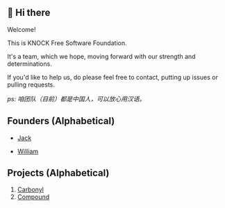 ## 👋 Hi there

Welcome!

This is KNOCK Free Software Foundation.

It's a team, which we hope, moving forward with our strength and determinations.

If you'd like to help us, do please feel free to contact, putting up issues or pulling requests.

*ps: 咱团队（目前）都是中国人，可以放心用汉语。*

## Founders (Alphabetical)

 - [Jack](https://github.com/imJack6)

 - [William](https://github.com/Wilhelm-Lee)

## Projects (Alphabetical)
1. [Carbonyl](https://github.com/Knock-FSF/Carbonyl)
2. [Compound](https://github.com/Wilhelm-Lee/Compound)

<!--

**Here are some ideas to get you started:**

🙋‍♀️ A short introduction - what is your organization all about?
🌈 Contribution guidelines - how can the community get involved?
👩‍💻 Useful resources - where can the community find your docs? Is there anything else the community should know?
🍿 Fun facts - what does your team eat for breakfast?
🧙 Remember, you can do mighty things with the power of [Markdown](https://docs.github.com/github/writing-on-github/getting-started-with-writing-and-formatting-on-github/basic-writing-and-formatting-syntax)
-->
